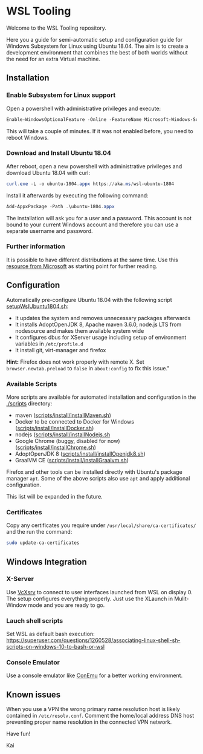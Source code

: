 WSL Tooling
===

Welcome to the WSL Tooling repository.

Here you a guide for semi-automatic setup and configuration guide for Windows Subsystem for Linux using Ubuntu 18.04.
The aim is to create a development environment that combines the best of both worlds without the need for an extra Virtual machine.


## Installation

### Enable Subsystem for Linux support
Open a powershell with administrative privileges and execute:
```powershell
Enable-WindowsOptionalFeature -Online -FeatureName Microsoft-Windows-Subsystem-Linux
```
This will take a couple of minutes. If it was not enabled before, you need to reboot Windows.

### Download and Install Ubuntu 18.04
After reboot, open a new powershell with administrative privileges and download Ubuntu 18.04 with curl:
```powershell
curl.exe -L -o ubuntu-1804.appx https://aka.ms/wsl-ubuntu-1804
```
Install it afterwards by executing the following command:
```powershell
Add-AppxPackage -Path .\ubuntu-1804.appx
```
The installation will ask you for a user and a password. This account is not bound to your current Windows account and therefore you can use a separate username and password.

### Further information
It is possible to have different distributions at the same time. Use this [resource from Microsoft](https://docs.microsoft.com/en-us/windows/wsl/wsl-config) as starting point for further reading.

## Configuration
Automatically pre-configure Ubuntu 18.04 with the following script [setupWslUbuntu1804.sh](./setupWslUbuntu1804.sh):
- It updates the system and removes unnecessary packages afterwards
- It installs AdoptOpenJDK 8, Apache maven 3.6.0, node.js LTS from nodesource and makes them available system wide
- It configures dbus for XServer usage including setup of environment variables in `/etc/profile.d`
- It install git, virt-manager and firefox

**Hint:** Firefox does not work properly with remote X. Set `browser.newtab.preload` to `false` in `about:config` to fix this issue."

### Available Scripts
More scripts are available for automated installation and configuration in the [./scripts](./scripts) directory:
- maven ([scripts/install/installMaven.sh](./scripts/install/installMaven.sh))
- Docker to be connected to Docker for Windows ([scripts/install/installDocker.sh](./scripts/install/installDocker.sh))
- nodejs ([scripts/install/installNodejs.sh](./scripts/install/installNodejs.sh)
- Google Chrome (buggy, disabled for now) ([scripts/install/installChrome.sh](./scripts/install/installChrome.sh))
- AdoptOpenJDK 8 ([scripts/install/installOpenjdk8.sh](./scripts/install/installOpenjdk8.sh))
- GraalVM CE ([scripts/install/installGraalvm.sh](./scripts/install/installGraalvm.sh))

Firefox and other tools can be installed directly with Ubuntu's package manager `apt`. Some of the above scripts also use `apt` and apply additional configuration.

This list will be expanded in the future.

### Certificates
Copy any certificates you require under `/usr/local/share/ca-certificates/` and the run the command:
```bash
sudo update-ca-certificates
```

## Windows Integration

### X-Server
Use [VcXsrv](https://sourceforge.net/projects/vcxsrv/) to connect to user interfaces launched from WSL on display 0. The setup configures everything properly. Just use the XLaunch in Mulit-Window mode and you are ready to go.

### Lauch shell scripts
Set WSL as default bash execution:
https://superuser.com/questions/1260528/associating-linux-shell-sh-scripts-on-windows-10-to-bash-or-wsl

### Console Emulator
Use a console emulator like [ConEmu](https://conemu.github.io/) for a better working environment. 

## Known issues
When you use a VPN the wrong primary name resolution host is likely contained in `/etc/resolv.conf`. Comment the home/local address DNS host preventing proper name resolution in the connected VPN network.  


Have fun!

Kai
